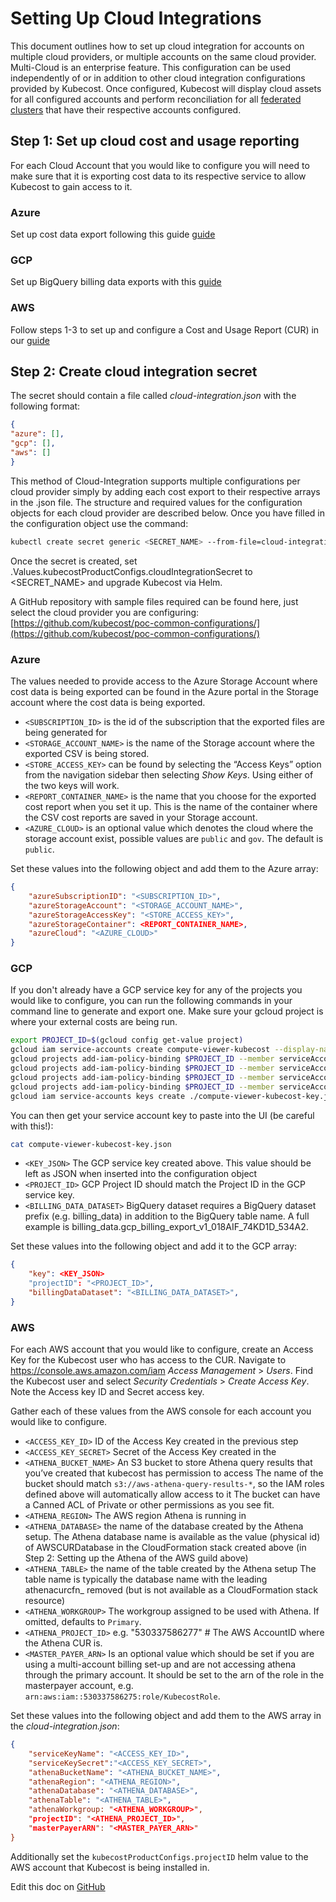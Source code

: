 Setting Up Cloud Integrations
=============================

This document outlines how to set up cloud integration for accounts on multiple cloud providers, or multiple accounts on the same cloud provider. Multi-Cloud is an enterprise feature. This configuration can be used independently of or in addition to other cloud integration configurations provided by Kubecost. Once configured, Kubecost will display cloud assets for all configured accounts and perform reconciliation for all [federated clusters](https://github.com/kubecost/docs/blob/main/long-term-storage.md) that have their respective accounts configured.

## Step 1: Set up cloud cost and usage reporting

For each Cloud Account that you would like to configure you will need to make sure that it is exporting cost data to its respective service to allow Kubecost to gain access to it.

### Azure
Set up cost data export following this guide [guide](https://docs.microsoft.com/en-us/azure/cost-management-billing/costs/tutorial-export-acm-data?tabs=azure-portal)

### GCP
Set up BigQuery billing data exports with this [guide](https://cloud.google.com/billing/docs/how-to/export-data-bigquery)

### AWS

Follow steps 1-3 to set up and configure a Cost and Usage Report (CUR) in our [guide](https://github.com/kubecost/docs/blob/main/aws-cloud-integrations.md)


## Step 2: Create cloud integration secret

The secret should contain a file called *cloud-integration.json* with the following format:

```json
{
"azure": [],
"gcp": [],
"aws": []
}
```

This method of Cloud-Integration supports multiple configurations per cloud provider simply by adding each cost export to their respective arrays in the .json file. The structure and required values for the configuration objects for each cloud provider are described below. Once you have filled in the configuration object use the command:

```bash
kubectl create secret generic <SECRET_NAME> --from-file=cloud-integration.json -n kubecost
```

Once the secret is created, set .Values.kubecostProductConfigs.cloudIntegrationSecret to <SECRET_NAME> and upgrade Kubecost via Helm.

A GitHub repository with sample files required can be found here, just select the cloud provider you are configuring: [https://github.com/kubecost/poc-common-configurations/](https://github.com/kubecost/poc-common-configurations/)

### Azure
The values needed to provide access to the Azure Storage Account where cost data is being exported can be found in the Azure portal in the Storage account where the cost data is being exported.
- `<SUBSCRIPTION_ID>` is the id of the subscription that the exported files are being generated for
- `<STORAGE_ACCOUNT_NAME>` is the name of the Storage account where the exported CSV is being stored.
- `<STORE_ACCESS_KEY>` can be found by selecting the “Access Keys” option from the navigation sidebar then selecting *Show Keys*. Using either of the two keys will work.
- `<REPORT_CONTAINER_NAME>` is the name that you choose for the exported cost report when you set it up. This is the name of the container where the CSV cost reports are saved in your Storage account.
- `<AZURE_CLOUD>` is an optional value which denotes the cloud where the storage account exist, possible values are `public` and `gov`. The default is `public`.

Set these values into the following object and add them to the Azure array:

```json
{
	"azureSubscriptionID": "<SUBSCRIPTION_ID>",
	"azureStorageAccount": "<STORAGE_ACCOUNT_NAME>",
	"azureStorageAccessKey": "<STORE_ACCESS_KEY>",
	"azureStorageContainer": <REPORT_CONTAINER_NAME>,
	"azureCloud": "<AZURE_CLOUD>"
}
```

### GCP

If you don't already have a GCP service key for any of the projects you would like to configure, you can run the following commands in your command line to generate and export one. Make sure your gcloud project is where your external costs are being run.

```bash
export PROJECT_ID=$(gcloud config get-value project)
gcloud iam service-accounts create compute-viewer-kubecost --display-name "Compute Read Only Account Created For Kubecost" --format json
gcloud projects add-iam-policy-binding $PROJECT_ID --member serviceAccount:compute-viewer-kubecost@$PROJECT_ID.iam.gserviceaccount.com --role roles/compute.viewer
gcloud projects add-iam-policy-binding $PROJECT_ID --member serviceAccount:compute-viewer-kubecost@$PROJECT_ID.iam.gserviceaccount.com --role roles/bigquery.user
gcloud projects add-iam-policy-binding $PROJECT_ID --member serviceAccount:compute-viewer-kubecost@$PROJECT_ID.iam.gserviceaccount.com --role roles/bigquery.dataViewer
gcloud projects add-iam-policy-binding $PROJECT_ID --member serviceAccount:compute-viewer-kubecost@$PROJECT_ID.iam.gserviceaccount.com --role roles/bigquery.jobUser
gcloud iam service-accounts keys create ./compute-viewer-kubecost-key.json --iam-account compute-viewer-kubecost@$PROJECT_ID.iam.gserviceaccount.com
```

You can then get your service account key to paste into the UI (be careful with this!):

```bash
cat compute-viewer-kubecost-key.json
```

- `<KEY_JSON>` The GCP service key created above. This value should be left as JSON when inserted into the configuration object
- `<PROJECT_ID>` GCP Project ID should match the Project ID in the GCP service key.
- `<BILLING_DATA_DATASET>` BigQuery dataset requires a BigQuery dataset prefix (e.g. billing\_data) in addition to the BigQuery table name. A full example is billing\_data.gcp\_billing\_export\_v1\_018AIF\_74KD1D\_534A2.

Set these values into the following object and add it to the GCP array:

```json
{
	"key": <KEY_JSON>
	"projectID": "<PROJECT_ID>",
	"billingDataDataset": "<BILLING_DATA_DATASET>",
}
```

### AWS
For each AWS account that you would like to configure, create an Access Key for the Kubecost user who has access to the CUR. Navigate to https://console.aws.amazon.com/iam _Access Management_ > _Users_. Find the Kubecost user and select _Security Credentials_ > _Create Access Key_. Note the Access key ID and Secret access key.

Gather each of these values from the AWS console for each account you would like to configure.

- `<ACCESS_KEY_ID>` ID of the Access Key created in the previous step
- `<ACCESS_KEY_SECRET>` Secret of the Access Key created in the
- `<ATHENA_BUCKET_NAME>` An S3 bucket to store Athena query results that you’ve created that kubecost has permission to access
The name of the bucket should match `s3://aws-athena-query-results-*`, so the IAM roles defined above will automatically allow access to it
The bucket can have a Canned ACL of Private or other permissions as you see fit.
- `<ATHENA_REGION>` The AWS region Athena is running in
- `<ATHENA_DATABASE>` the name of the database created by the Athena setup. The Athena database name is available as the value (physical id) of AWSCURDatabase in the CloudFormation stack created above (in Step 2: Setting up the Athena of the AWS guild above)
- `<ATHENA_TABLE>` the name of the table created by the Athena setup
The table name is typically the database name with the leading athenacurcfn_ removed (but is not available as a CloudFormation stack resource)
- `<ATHENA_WORKGROUP>` The workgroup assigned to be used with Athena. If omitted, defaults to `Primary`.
- `<ATHENA_PROJECT_ID>` e.g. "530337586277" # The AWS AccountID where the Athena CUR is.
- `<MASTER_PAYER_ARN>` Is an optional value which should be set if you are using a multi-account billing set-up and are not accessing athena through the primary account. It should be set to the arn of the role in the masterpayer account, e.g. `arn:aws:iam::530337586275:role/KubecostRole`.

Set these values into the following object and add them to the AWS array in the *cloud-integration.json*:

```json
{
    "serviceKeyName": "<ACCESS_KEY_ID>",
    "serviceKeySecret":"<ACCESS_KEY_SECRET>",
    "athenaBucketName": "<ATHENA_BUCKET_NAME>",
    "athenaRegion": "<ATHENA_REGION>",
    "athenaDatabase": "<ATHENA_DATABASE>",
    "athenaTable": "<ATHENA_TABLE>",
    "athenaWorkgroup: "<ATHENA_WORKGROUP>",
    "projectID": "<ATHENA_PROJECT_ID>",
    "masterPayerARN": "<MASTER_PAYER_ARN>"
}
```
Additionally set the `kubecostProductConfigs.projectID` helm value to the AWS account that Kubecost is being installed in.

Edit this doc on [GitHub](https://github.com/kubecost/docs/blob/main/multi-cloud.md)

<!--- {"article":"4407595968919","section":"4402815636375","permissiongroup":"1500001277122"} --->
